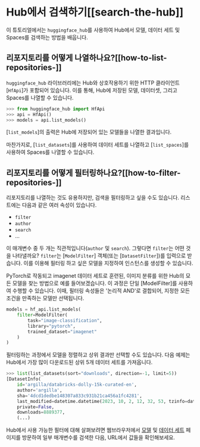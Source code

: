 <!--⚠️ Note that this file is in Markdown but contains specific syntax for our doc-builder (similar to MDX) that may not be
rendered properly in your Markdown viewer.
-->

# Hub에서 검색하기[[search-the-hub]]

이 튜토리얼에서는 `huggingface_hub`를 사용하여 Hub에서 모델, 데이터 세트 및 Spaces를 검색하는 방법을 배웁니다.

## 리포지토리를 어떻게 나열하나요?[[how-to-list-repositories-]]

`huggingface_hub` 라이브러리에는 Hub와 상호작용하기 위한 HTTP 클라이언트[`HfApi`]가 포함되어 있습니다.
이를 통해, Hub에 저장된 모델, 데이터셋, 그리고 Spaces를 나열할 수 있습니다.

```py
>>> from huggingface_hub import HfApi
>>> api = HfApi()
>>> models = api.list_models()
```

[`list_models`]의 출력은 Hub에 저장되어 있는 모델들을 나열한 결과입니다.

마찬가지로, [`list_datasets`]를 사용하여 데이터 세트를 나열하고 [`list_spaces`]를 사용하여 Spaces를 나열할 수 있습니다.

## 리포지토리를 어떻게 필터링하나요?[[how-to-filter-repositories-]]

리포지토리를 나열하는 것도 유용하지만, 검색을 필터링하고 싶을 수도 있습니다.
리스트에는 다음과 같은 여러 속성이 있습니다.
- `filter`
- `author`
- `search`
- ...

이 매개변수 중 두 개는 직관적입니다(`author` 및 `search`). 그렇다면 `filter`는 어떤 것을 나타낼까요?
`filter`는 [`ModelFilter`] 객체(또는 [`DatasetFilter`])를 입력으로 받습니다. 이를 이용해 필터링 하고 싶은 모델을 지정하여 인스턴스를 생성할 수 있습니다.

PyTorch로 작동되고 imagenet 데이터 세트로 훈련된, 이미지 분류를 위한 Hub의 모든 모델을 찾는 방법으로 예를 들어보겠습니다. 이 과정은 단일 [ModelFilter]를 사용하여 수행할 수 있습니다. 이때, 필터링 속성들은 '논리적 AND'로 결합되어, 지정한 모든 조건을 만족하는 모델만 선택됩니다.

```py
models = hf_api.list_models(
    filter=ModelFilter(
		task="image-classification",
		library="pytorch",
		trained_dataset="imagenet"
	)
)
```

필터링하는 과정에서 모델을 정렬하고 상위 결과만 선택할 수도 있습니다. 다음 예제는 Hub에서 가장 많이 다운로드된 상위 5개 데이터 세트를 가져옵니다.

```py
>>> list(list_datasets(sort="downloads", direction=-1, limit=5))
[DatasetInfo(
	id='argilla/databricks-dolly-15k-curated-en',
	author='argilla',
	sha='4dcd1dedbe148307a833c931b21ca456a1fc4281',
	last_modified=datetime.datetime(2023, 10, 2, 12, 32, 53, tzinfo=datetime.timezone.utc),
	private=False,
	downloads=8889377,
	(...)
```



Hub에서 사용 가능한 필터에 대해 살펴보려면 웹브라우저에서 [모델](https://hf-mirror.com/models) 및 [데이터 세트](https://hf-mirror.com/datasets) 페이지를 방문하여 일부 매개변수를 검색한 다음, URL에서 값들을 확인해보세요.
